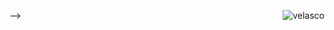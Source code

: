 
-->
<img align="right" alt="velasco" src="https://user-images.githubusercontent.com/114886499/193621152-ce7c0dca-7022-4654-995c-f8eda1948b3c.gif">

</div>

